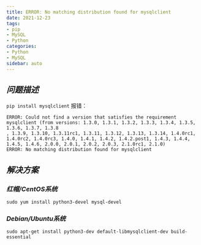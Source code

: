 ```yaml
---
title: ERROR: No matching distribution found for mysqlclient
date: 2021-12-23
tags:
- pip
- MySQL
- Python
categories:
- Python
- MySQL
sidebar: auto
---
```


## ***问题描述***

`pip install mysqlclient` 报错：

```shell
ERROR: Could not find a version that satisfies the requirement mysqlclient (from versions: 1.3.0, 1.3.1, 1.3.2, 1.3.3, 1.3.4, 1.3.5, 1.3.6, 1.3.7, 1.3.8
, 1.3.9, 1.3.10, 1.3.11rc1, 1.3.11, 1.3.12, 1.3.13, 1.3.14, 1.4.0rc1, 1.4.0rc2, 1.4.0rc3, 1.4.0, 1.4.1, 1.4.2, 1.4.2.post1, 1.4.3, 1.4.4, 1.4.5, 1.4.6, 2.0.0, 2.0.1, 2.0.2, 2.0.3, 2.1.0rc1, 2.1.0)
ERROR: No matching distribution found for mysqlclient
```

## ***解决方案***

### ***红帽/CentOS系统***

```shell
sudo yum install python3-devel mysql-devel
```

### ***Debian/Ubuntu系统***

```shell
sudo apt-get install python3-dev default-libmysqlclient-dev build-essential
```

